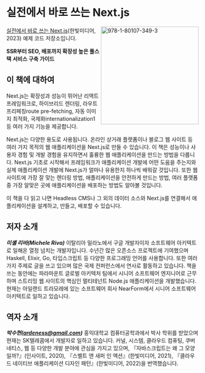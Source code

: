 # 실전에서 바로 쓰는 Next.js

<a href="https://www.packtpub.com/product/real-world-next-js/9781801073493"><img src="https://static.packt-cdn.com/products/9781801073493/cover/smaller" alt="978-1-80107-349-3	" height="256px" align="right"></a>

[실전에서 바로 쓰는 Next.js](https://www.packtpub.com/product/real-world-next-js/9781801073493)(한빛미디어, 2023) 예제 코드 저장소입니다.

**SSR부터 SEO, 배포까지 확장성 높은 풀스택 서비스 구축 가이드**

## 이 책에 대하여

Next.js는 확장성과 성능이 뛰어난 리액트 프레임워크로, 하이브리드 렌더링, 라우트 프리페칭route pre-fetching, 자동 이미지 최적화, 국제화internationalization1 등 여러 가지 기능을 제공합니다.

Next.js는 다양한 용도로 사용됩니다. 온라인 상거래 플랫폼이나 블로그 웹 사이트 등 여러 가지 목적의 웹 애플리케이션을 Next.js로 만들 수 있습니다. 이 책은 성능이나 사용자 경험 및 개발 경험을 유지하면서 훌륭한 웹 애플리케이션을 만드는 방법을 다룹니다. Next.js 기초로 시작해서 프레임워크가 애플리케이션 개발에 어떤 도움을 주는지와 실제 애플리케이션 개발에 Next.js가 얼마나 유용한지 하나씩 배워갈 것입니다. 또한 웹 사이트에 가장 잘 맞는 렌더링 방법, 애플리케이션을 안전하게 만드는 방법, 여러 플랫폼 중 가장 알맞은 곳에 애플리케이션을 배포하는 방법도 알아볼 것입니다.

이 책을 다 읽고 나면 Headless CMS나 그 외의 데이터 소스와 Next.js를 연결해서 애플리케이션을 설계하고, 만들고, 배포할 수 있습니다.

## 저자 소개
***미셸 리바(Michele Riva)*** 이탈리아 밀라노에서 구글 개발자이자 소프트웨어 아키텍트로 일해온 열정 넘치는 개발자입니다. 수년간 많은 오픈소스 프로젝트에 기여했으며 Haskell, Elixir, Go, 타입스크립트 등 다양한 프로그래밍 언어를 사용합니다. 또한 여러 가지 주제로 글을 쓰고 있으며 많은 국제 컨퍼런스에서 연사로 활동하고 있습니다. 책을 쓰는 동안에는 파라마운트 글로벌 아키텍처 팀에서 시니어 소프트웨어 엔지니어로 근무하며 스트리밍 웹 사이트의 핵심인 멀티테넌트 Node.js 애플리케이션을 개발했습니다. 현재는 아일랜드 트라모레에 있는 소프트웨어 회사 NearForm에서 시니어 소프트웨어 아키텍트로 일하고 있습니다.

## 역자 소개
***박수현(ardeness@gmail.com)*** 홍익대학교 컴퓨터공학과에서 박사 학위를 받았으며 현재는 SK텔레콤에서 개발자로 일하고 있습니다. 커널, 시스템, 클라우드 컴퓨팅, 쿠버네티스, 웹 등 다양한 개발 분야에 관심을 가지고 있으며, 『자바스크립트는 왜 그 모양일까?』(인사이트, 2020), 『스벨트 앤 새퍼 인 액션』(한빛미디어, 2021), 『클라우드 네이티브 애플리케이션 디자인 패턴』(한빛미디어, 2022)을 번역했습니다.
